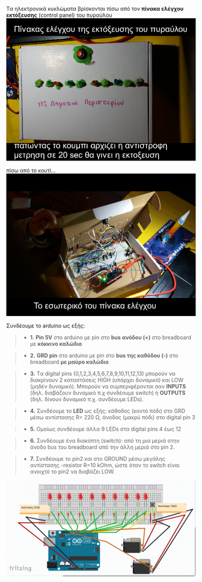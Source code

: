 
Tα ηλεκτρονικά κυκλώματα βρίσκονται πίσω από τον  **πίνακα ελέγχου εκτόξευσης** (control panel) του πυραύλου
![πίνακας ελέγχου  του πυραύλου](/assets/images/control-panel2.png)

πίσω από το κουτί...
![πίνακας ελέγχου  του πυραύλου](/assets/images/in.png)


Συνδέουμε το arduino ως εξής:
> - **1.**	**Pin 5V** στο arduino με pin στο **bus ανόδου (+)** στο breadboard με **κόκκινο καλώδιο**

> - **2.**	**GRD pin** στο arduino με pin στο **bus της καθόδου (-)**  στο breadboard  **με μαύρο καλώδιο**

> - **3.**	Tα digital pins (0,1,2,3,4,5,6,7,8,9,10,11,12,13) μπορούν να διακρίνουν 2 καταστάσεις HIGH (υπάρχει δυναμικό) και LOW (μηδέν δυναμικό). Μπορούν να  συμπεριφέρονται σαν **INPUTS** (δηλ. διαβάζουν δυναμικό  π.χ συνδέουμε switch) ή **OUTPUTS** (δηλ. δίνουν δυναμικό π.χ. συνδέουμε LEDs). 

> - **4.**	Συνδέουμε το **LED** ως εξής: 
κάθοδος (κοντό πόδι)  στο GRD  μέσω αντίστασης R= 220 Ω, 
άνοδος (μακρύ πόδι) στο digital pin 3

> - **5.**	Oμοίως συνδέουμε άλλα 9 LEDs στα digital pins 4 έως 12

> - **6.**	Συνδέουμε ένα διακόπτη (switch):
 από τη μια μεριά  στην άνοδο bus του breadboard 
 από την άλλη μεριά  στο pin 2.
 
 > - **7.**	 Συνδέουμε το pin2 και στο GROUND  μέσω μεγάλης αντίστασης -resistor R=10 kOhm, ώστε όταν το switch  είναι  ανοιχτό το pin2 να διαβάζει LOW.  

![πίνακας ελέγχου  του πυραύλου](/assets/images/pyraylos1.png)
